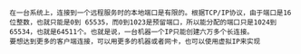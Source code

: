     在一台系统上，连接到一个远程服务时的本地端口是有限的。根据TCP/IP协议，由于端口是16位整数，也就只能是0到 65535，而0到1023是预留端口，所以能分配的端口只是1024到65534，也就是64511个。也就是说，一台机器一个IP只能创建六万多个长连接。
    要想达到更多的客户端连接，可以用更多的机器或者网卡，也可以使用虚拟IP来实现